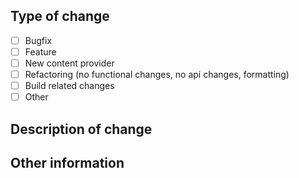 <!--
Thank you for your pull request! 

Please make sure this PR is scoped to one change. 
 
Please make sure any added or changed code includes tests with greater than 80% code coverage.
-->

## Type of change
<!-- Remove items that don't apply and/or select an item by changing [ ] to [x] -->
- [ ] Bugfix
- [ ] Feature
- [ ] New content provider 
- [ ] Refactoring (no functional changes, no api changes, formatting)
- [ ] Build related changes
- [ ] Other

## Description of change
<!-- Describe the change proposed in this pull request -->

## Other information
<!-- References to related PR or issue #s, etc. -->
